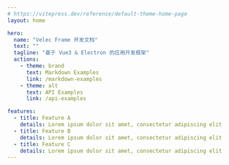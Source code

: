 ```yaml
---
# https://vitepress.dev/reference/default-theme-home-page
layout: home

hero:
  name: "Velec Frame 开发文档"
  text: ""
  tagline: "基于 Vue3 & Electron 的应用开发框架"
  actions:
    - theme: brand
      text: Markdown Examples
      link: /markdown-examples
    - theme: alt
      text: API Examples
      link: /api-examples

features:
  - title: Feature A
    details: Lorem ipsum dolor sit amet, consectetur adipiscing elit
  - title: Feature B
    details: Lorem ipsum dolor sit amet, consectetur adipiscing elit
  - title: Feature C
    details: Lorem ipsum dolor sit amet, consectetur adipiscing elit
---
```


